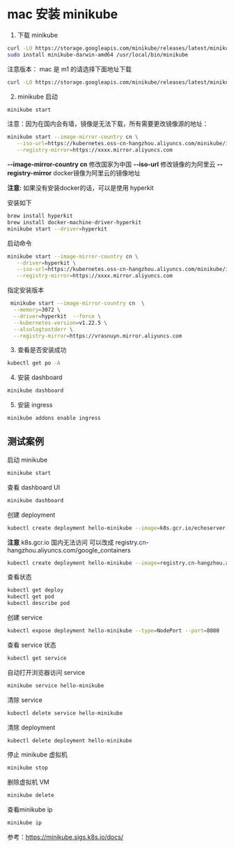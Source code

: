 # mac 安装 minikube

 1. 下载 minikube 

 ```sh
curl -LO https://storage.googleapis.com/minikube/releases/latest/minikube-darwin-amd64
sudo install minikube-darwin-amd64 /usr/local/bin/minikube
 ```
 注意版本：
 mac 是 m1 的请选择下面地址下载
 ```sh
curl -LO https://storage.googleapis.com/minikube/releases/latest/minikube-darwin-arm64
 ```

 2. minikube 启动

 ```bash
 minikube start
 ```
 注意：因为在国内会有墙，镜像是无法下载，所有需要更改镜像源的地址：
 ```sh
 minikube start --image-mirror-country cn \
    --iso-url=https://kubernetes.oss-cn-hangzhou.aliyuncs.com/minikube/iso/minikube-v1.6.0.iso \
    --registry-mirror=https://xxxx.mirror.aliyuncs.com
 ```

**--image-mirror-country cn** 修改国家为中国
**--iso-url** 修改镜像的为阿里云
**--registry-mirror** docker镜像为阿里云的镜像地址

**注意:**  如果没有安装docker的话，可以是使用 hyperkit

安装如下

```sh
brew install hyperkit
brew install docker-machine-driver-hyperkit
minikube start --driver=hyperkit
```

启动命令

 ```sh
 minikube start --image-mirror-country cn \
    --driver=hyperkit \
    --iso-url=https://kubernetes.oss-cn-hangzhou.aliyuncs.com/minikube/iso/minikube-v1.6.0.iso \
    --registry-mirror=https://xxxx.mirror.aliyuncs.com
 ```

指定安装版本  

```sh
 minikube start --image-mirror-country cn  \
  --memory=3072 \
  --driver=hyperkit  --force \
  --kubernetes-version=v1.22.5 \
  --alsologtostderr \
  --registry-mirror=https://vrasnuyn.mirror.aliyuncs.com 
```




  3. 查看是否安装成功

 ```sh
 kubectl get po -A
 ```

 4. 安装 dashboard
```sh
minikube dashboard
```
5. 安装 ingress

```sh
minikube addons enable ingress
```


## 测试案例

启动 minikube

```sh
minikube start
```

查看 dashboard UI

```sh
minikube dashboard
```



创建 deployment

```sh
kubectl create deployment hello-minikube --image=k8s.gcr.io/echoserver:1.4
```
**注意** k8s.gcr.io 国内无法访问 可以改成 registry.cn-hangzhou.aliyuncs.com/google_containers

```sh
kubectl create deployment hello-minikube --image=registry.cn-hangzhou.aliyuncs.com/google_containers/echoserver:1.4
```

查看状态

```sh
kubectl get deploy
kubectl get pod
kubectl describe pod
```

创建 service
```sh
kubectl expose deployment hello-minikube --type=NodePort --port=8080
```

查看 service 状态

```sh
kubectl get service
```

自动打开浏览器访问 service

```sh
minikube service hello-minikube
```

清除 service

```sh
kubectl delete service hello-minikube
```

清除 deployment
```sh
kubectl delete deployment hello-minikube
```

停止 minikube 虚拟机
```sh
minikube stop
```

删除虚拟机 VM

```sh
minikube delete
```

查看minikube ip
```sh
minikube ip
```

参考：https://minikube.sigs.k8s.io/docs/

